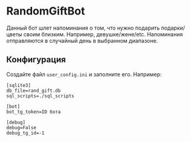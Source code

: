 # RandomGiftBot

Данный бот шлет напоминания о том, что нужно подарить подарки/цветы своим близким. Например, девушке/жене/etc.
Напоминания отправляются в случайный день в выбранном диапазоне.

## Конфигурация
Создайте файл `user_config.ini` и заполните его. Например:
```
[sqlite3]
db_file=rand_gift.db
sql_scripts=./sql_scripts

[bot]
bot_tg_token=ID бота

[debug]
debug=False
debug_tg_id=-1
```
